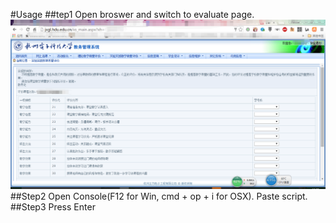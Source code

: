 #Usage
##tep1
Open broswer and switch to evaluate page.
![evaluate page](assets/img/jxgl.png)
##Step2
Open Console(F12 for Win, cmd + op + i for OSX).
Paste script.
##Step3
Press Enter
